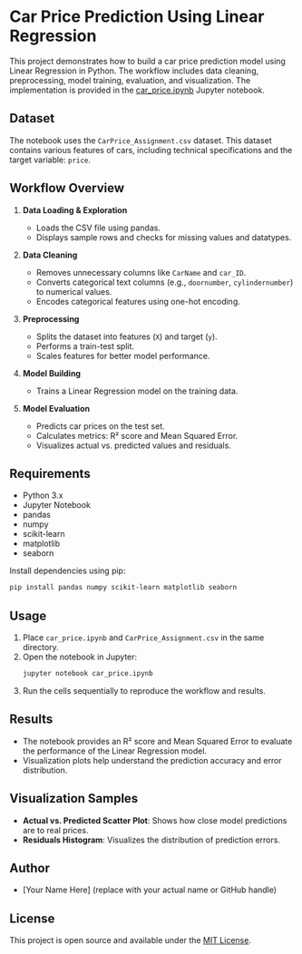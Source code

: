 # Car Price Prediction Using Linear Regression

This project demonstrates how to build a car price prediction model using Linear Regression in Python. The workflow includes data cleaning, preprocessing, model training, evaluation, and visualization. The implementation is provided in the [car_price.ipynb](car_price.ipynb) Jupyter notebook.

## Dataset

The notebook uses the `CarPrice_Assignment.csv` dataset. This dataset contains various features of cars, including technical specifications and the target variable: `price`.

## Workflow Overview

1. **Data Loading & Exploration**
    - Loads the CSV file using pandas.
    - Displays sample rows and checks for missing values and datatypes.

2. **Data Cleaning**
    - Removes unnecessary columns like `CarName` and `car_ID`.
    - Converts categorical text columns (e.g., `doornumber`, `cylindernumber`) to numerical values.
    - Encodes categorical features using one-hot encoding.

3. **Preprocessing**
    - Splits the dataset into features (`X`) and target (`y`).
    - Performs a train-test split.
    - Scales features for better model performance.

4. **Model Building**
    - Trains a Linear Regression model on the training data.

5. **Model Evaluation**
    - Predicts car prices on the test set.
    - Calculates metrics: R² score and Mean Squared Error.
    - Visualizes actual vs. predicted values and residuals.

## Requirements

- Python 3.x
- Jupyter Notebook
- pandas
- numpy
- scikit-learn
- matplotlib
- seaborn

Install dependencies using pip:
```bash
pip install pandas numpy scikit-learn matplotlib seaborn
```

## Usage

1. Place `car_price.ipynb` and `CarPrice_Assignment.csv` in the same directory.
2. Open the notebook in Jupyter:
    ```bash
    jupyter notebook car_price.ipynb
    ```
3. Run the cells sequentially to reproduce the workflow and results.

## Results

- The notebook provides an R² score and Mean Squared Error to evaluate the performance of the Linear Regression model.
- Visualization plots help understand the prediction accuracy and error distribution.

## Visualization Samples

- **Actual vs. Predicted Scatter Plot**: Shows how close model predictions are to real prices.
- **Residuals Histogram**: Visualizes the distribution of prediction errors.

## Author

- [Your Name Here] (replace with your actual name or GitHub handle)

## License

This project is open source and available under the [MIT License](LICENSE).
